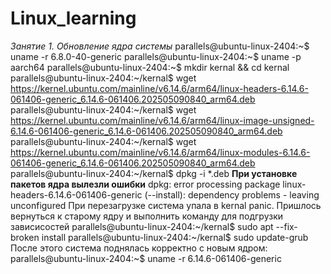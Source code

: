 # Linux_learning
*Занятие 1. Обновление ядра системы*
parallels@ubuntu-linux-2404:~$ uname -r
6.8.0-40-generic
parallels@ubuntu-linux-2404:~$ uname -p
aarch64
parallels@ubuntu-linux-2404:~$ mkdir kernal && cd kernal
parallels@ubuntu-linux-2404:~/kernal$ wget https://kernel.ubuntu.com/mainline/v6.14.6/arm64/linux-headers-6.14.6-061406-generic_6.14.6-061406.202505090840_arm64.deb
parallels@ubuntu-linux-2404:~/kernal$ wget https://kernel.ubuntu.com/mainline/v6.14.6/arm64/linux-image-unsigned-6.14.6-061406-generic_6.14.6-061406.202505090840_arm64.deb
parallels@ubuntu-linux-2404:~/kernal$ wget https://kernel.ubuntu.com/mainline/v6.14.6/arm64/linux-modules-6.14.6-061406-generic_6.14.6-061406.202505090840_arm64.deb
parallels@ubuntu-linux-2404:~/kernal$ dpkg -i *.deb
**При установке пакетов ядра вылезли ошибки**
dpkg: error processing package linux-headers-6.14.6-061406-generic (--install):
 dependency problems - leaving unconfigured
 При перезагрузке система упала в kernal panic.
 Пришлось вернуться к старому ядру и выполнить команду для подгрузки зависисостей
parallels@ubuntu-linux-2404:~/kernal$ sudo apt --fix-broken install
parallels@ubuntu-linux-2404:~/kernal$ sudo update-grub
После этого система поднялась корректно с новым ядром:
parallels@ubuntu-linux-2404:~$ uname -r
6.14.6-061406-generic

